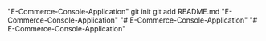 "E-Commerce-Console-Application"  git init git add README.md
"E-Commerce-Console-Application" 
"# E-Commerce-Console-Application" 
"# E-Commerce-Console-Application" 
